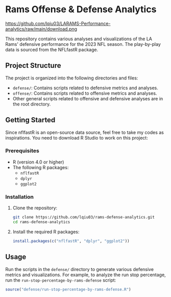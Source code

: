 # Rams Offense & Defense Analytics
https://github.com/lqiu03/LARAMS-Performance-analytics/raw/main/download.png

This repository contains various analyses and visualizations of the LA Rams' defensive performance for the 2023 NFL season. The play-by-play data is sourced from the NFLfastR package.

## Project Structure

The project is organized into the following directories and files:

- `defense/`: Contains scripts related to defensive metrics and analyses.
- `offense/`: Contains scripts related to offensive metrics and analyses.
- Other general scripts related to offensive and defensive analyses are in the root directory.

## Getting Started

Since nflfastR is an open-source data source, feel free to take my codes as inspirations. You need to download R Studio to work on this project:

### Prerequisites

- R (version 4.0 or higher)
- The following R packages:
  - `nflfastR`
  - `dplyr`
  - `ggplot2`

### Installation

1. Clone the repository:
    ```sh
    git clone https://github.com/lqiu03/rams-defense-analytics.git
    cd rams-defense-analytics
    ```

2. Install the required R packages:
    ```R
    install.packages(c("nflfastR", "dplyr", "ggplot2"))
    ```

## Usage

Run the scripts in the `defense/` directory to generate various defensive metrics and visualizations. For example, to analyze the run stop percentage, run the `run-stop-percentage-by-rams-defense` script:

```R
source("defense/run-stop-percentage-by-rams-defense.R")
